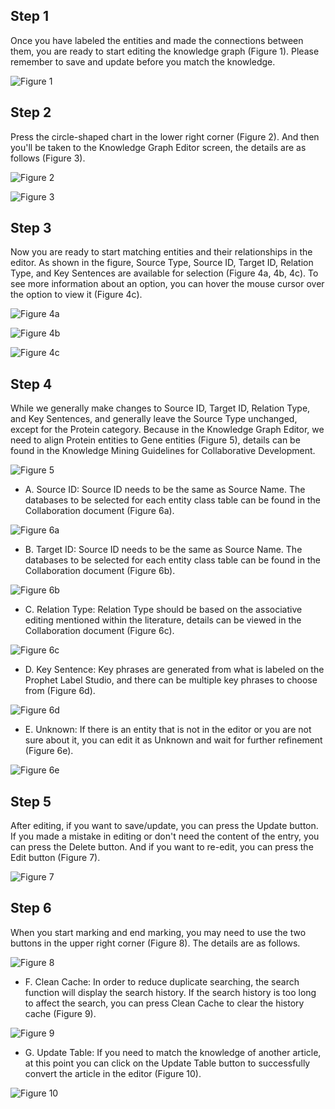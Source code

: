 ## Step 1

Once you have labeled the entities and made the connections between them, you are ready to start editing the knowledge graph (Figure 1). Please remember to save and update before you match the knowledge.

![Figure 1](./assets/kge/kge-1.png)

## Step 2

Press the circle-shaped chart in the lower right corner (Figure 2). And then you'll be taken to the Knowledge Graph Editor screen, the details are as follows (Figure 3).

![Figure 2](./assets/kge/kge-2.png)

![Figure 3](./assets/kge/kge-3.png)

## Step 3

Now you are ready to start matching entities and their relationships in the editor. As shown in the figure, Source Type, Source ID, Target ID, Relation Type, and Key Sentences are available for selection (Figure 4a, 4b, 4c). To see more information about an option, you can hover the mouse cursor over the option to view it (Figure 4c).

![Figure 4a](./assets/kge/kge-4a.png)

![Figure 4b](./assets/kge/kge-4b.png)

![Figure 4c](./assets/kge/kge-4c.png)

## Step 4

While we generally make changes to Source ID, Target ID, Relation Type, and Key Sentences, and generally leave the Source Type unchanged, except for the Protein category. Because in the Knowledge Graph Editor, we need to align Protein entities to Gene entities (Figure 5), details can be found in the Knowledge Mining Guidelines for Collaborative Development.

![Figure 5](./assets/kge/kge-5.png)

- A. Source ID: Source ID needs to be the same as Source Name. The databases to be selected for each entity class table can be found in the Collaboration document (Figure 6a).

![Figure 6a](./assets/kge/kge-6a.png)

- B. Target ID: Source ID needs to be the same as Source Name. The databases to be selected for each entity class table can be found in the Collaboration document (Figure 6b).

![Figure 6b](./assets/kge/kge-6b.png)

- C. Relation Type: Relation Type should be based on the associative editing mentioned within the literature, details can be viewed in the Collaboration document (Figure 6c).

![Figure 6c](./assets/kge/kge-6c.png)

- D. Key Sentence: Key phrases are generated from what is labeled on the Prophet Label Studio, and there can be multiple key phrases to choose from (Figure 6d).

![Figure 6d](./assets/kge/kge-6d.png)

- E. Unknown: If there is an entity that is not in the editor or you are not sure about it, you can edit it as Unknown and wait for further refinement (Figure 6e).

![Figure 6e](./assets/kge/kge-6e.png)

## Step 5

After editing, if you want to save/update, you can press the Update button. If you made a mistake in editing or don't need the content of the entry, you can press the Delete button. And if you want to re-edit, you can press the Edit button (Figure 7).

![Figure 7](./assets/kge/kge-7.png)

## Step 6

When you start marking and end marking, you may need to use the two buttons in the upper right corner (Figure 8). The details are as follows.

![Figure 8](./assets/kge/kge-8.png)

- F. Clean Cache: In order to reduce duplicate searching, the search function will display the search history. If the search history is too long to affect the search, you can press Clean Cache to clear the history cache (Figure 9).

![Figure 9](./assets/kge/kge-9.png)

- G. Update Table: If you need to match the knowledge of another article, at this point you can click on the Update Table button to successfully convert the article in the editor (Figure 10).

![Figure 10](./assets/kge/kge-10.png)
